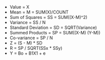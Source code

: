 - Value = X
- Mean = M = SUM(X)/COUNT
- Sum of Squares = SS = SUM((X-M)^2)
- Variance = SS / N
- Standard Deviation = SD = SQRT(Variance)
- Summed Products = SP = SUM((X-M) (Y-M))
- Co-variance = SP / N
- Z = (S - M) * SD
- R = SP / SQRT(SSx * SSy)
- Y = Bo + B1X1 + e





